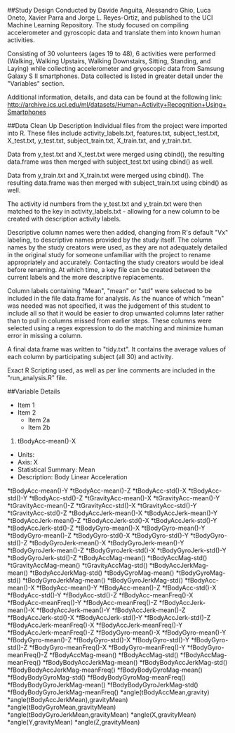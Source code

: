 ##Study Design
Conducted by Davide Anguita, Alessandro Ghio, Luca Oneto, Xavier Parra and Jorge L. Reyes-Ortiz, and published to the UCI Machine Learning Repository. The study focused on compiling accelerometer and gyroscopic data and translate them into known human activities.

Consisting of 30 volunteers (ages 19 to 48), 6 activities were performed (Walking, Walking Upstairs, Walking Downstairs, Sitting, Standing, and Laying) while collecting accelerometer and gryoscopic data from Samsung Galaxy S II smartphones. Data collected is listed in greater detail under the "Variables" section.


Additional information, details, and data can be found at the following link: 
http://archive.ics.uci.edu/ml/datasets/Human+Activity+Recognition+Using+Smartphones



##Data Clean Up Description
Individual files from the project were imported into R. These files include activity_labels.txt, features.txt, subject_test.txt, X_test.txt, y_test.txt, subject_train.txt, X_train.txt, and y_train.txt.

Data from y_test.txt and X_test.txt were merged using cbind(), the resulting data.frame was then merged with subject_test.txt using cbind() as well.

Data from y_train.txt and X_train.txt were merged using cbind(). The resulting data.frame was then merged with subject_train.txt using cbind() as well.

The activity id numbers from the y_test.txt and y_train.txt were then matched to the key in activity_labels.txt - allowing for a new column to be created with description activity labels.

Descriptive column names were then added, changing from R's default "Vx" labeling, to descriptive names provided by the study itself. The column names by the study creators were used, as they are not adequately detailed in the original study for someone unfamiliar with the project to rename appropriately and accurately. Contacting the study creators would be ideal before renaming. At which time, a key file can be created between the current labels and the more descriptive replacements.

Column labels containing "Mean", "mean" or "std" were selected to be included in the file data.frame for analysis. As the nuance of which "mean" was needed was not specified, it was the judgement of this student to include all so that it would be easier to drop unwanted columns later rather than to pull in columns missed from earlier steps. These columns were selected using a regex expression to do the matching and minimize human error in missing a column.

A final data.frame was written to "tidy.txt". It contains the average values of each column by participating subject (all 30) and activity. 

Exact R Scripting used, as well as per line comments are included in the "run_analysis.R" file.


##Variable Details

* Item 1
* Item 2
  * Item 2a
  * Item 2b

1. tBodyAcc-mean()-X
  * Units:
  * Axis: X
  * Statistical Summary: Mean
  * Description: Body Linear Acceleration

*tBodyAcc-mean()-Y
*tBodyAcc-mean()-Z
*tBodyAcc-std()-X
*tBodyAcc-std()-Y
*tBodyAcc-std()-Z
*tGravityAcc-mean()-X
*tGravityAcc-mean()-Y
*tGravityAcc-mean()-Z
*tGravityAcc-std()-X
*tGravityAcc-std()-Y
*tGravityAcc-std()-Z
*tBodyAccJerk-mean()-X
*tBodyAccJerk-mean()-Y
*tBodyAccJerk-mean()-Z
*tBodyAccJerk-std()-X
*tBodyAccJerk-std()-Y
*tBodyAccJerk-std()-Z
*tBodyGyro-mean()-X
*tBodyGyro-mean()-Y
*tBodyGyro-mean()-Z
*tBodyGyro-std()-X
*tBodyGyro-std()-Y
*tBodyGyro-std()-Z
*tBodyGyroJerk-mean()-X
*tBodyGyroJerk-mean()-Y
*tBodyGyroJerk-mean()-Z
*tBodyGyroJerk-std()-X
*tBodyGyroJerk-std()-Y
*tBodyGyroJerk-std()-Z
*tBodyAccMag-mean()
*tBodyAccMag-std()
*tGravityAccMag-mean()
*tGravityAccMag-std()
*tBodyAccJerkMag-mean()
*tBodyAccJerkMag-std()
*tBodyGyroMag-mean()
*tBodyGyroMag-std()
*tBodyGyroJerkMag-mean()
*tBodyGyroJerkMag-std()
*fBodyAcc-mean()-X
*fBodyAcc-mean()-Y
*fBodyAcc-mean()-Z
*fBodyAcc-std()-X
*fBodyAcc-std()-Y
*fBodyAcc-std()-Z
*fBodyAcc-meanFreq()-X
*fBodyAcc-meanFreq()-Y
*fBodyAcc-meanFreq()-Z
*fBodyAccJerk-mean()-X
*fBodyAccJerk-mean()-Y
*fBodyAccJerk-mean()-Z
*fBodyAccJerk-std()-X
*fBodyAccJerk-std()-Y
*fBodyAccJerk-std()-Z
*fBodyAccJerk-meanFreq()-X
*fBodyAccJerk-meanFreq()-Y
*fBodyAccJerk-meanFreq()-Z
*fBodyGyro-mean()-X
*fBodyGyro-mean()-Y
*fBodyGyro-mean()-Z
*fBodyGyro-std()-X
*fBodyGyro-std()-Y
*fBodyGyro-std()-Z
*fBodyGyro-meanFreq()-X
*fBodyGyro-meanFreq()-Y
*fBodyGyro-meanFreq()-Z
*fBodyAccMag-mean()
*fBodyAccMag-std()
*fBodyAccMag-meanFreq()
*fBodyBodyAccJerkMag-mean()
*fBodyBodyAccJerkMag-std()
*fBodyBodyAccJerkMag-meanFreq()
*fBodyBodyGyroMag-mean()
*fBodyBodyGyroMag-std()
*fBodyBodyGyroMag-meanFreq()
*fBodyBodyGyroJerkMag-mean()
*fBodyBodyGyroJerkMag-std()
*fBodyBodyGyroJerkMag-meanFreq()
*angle(tBodyAccMean,gravity)
*angle(tBodyAccJerkMean),gravityMean)
*angle(tBodyGyroMean,gravityMean)
*angle(tBodyGyroJerkMean,gravityMean)
*angle(X,gravityMean)
*angle(Y,gravityMean)
*angle(Z,gravityMean)
